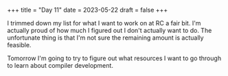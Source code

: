 +++
title = "Day 11"
date = 2023-05-22
draft = false
+++

I trimmed down my list for what I want to work on at RC a fair bit. I'm actually proud of how much I figured out I
don't actually want to do. The unfortunate thing is that I'm not sure the remaining amount is actually feasible.

Tomorrow I'm going to try to figure out what resources I want to go through to learn about compiler development.
